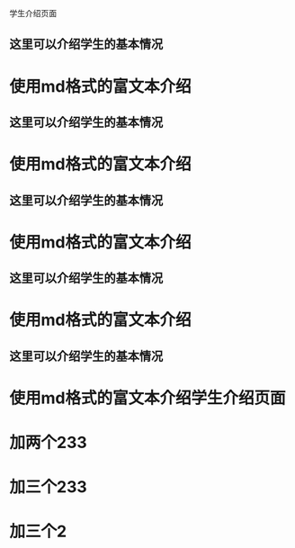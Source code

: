 学生介绍页面

## 这里可以介绍学生的基本情况
# 使用md格式的富文本介绍
## 这里可以介绍学生的基本情况
# 使用md格式的富文本介绍
## 这里可以介绍学生的基本情况
# 使用md格式的富文本介绍
## 这里可以介绍学生的基本情况
# 使用md格式的富文本介绍
## 这里可以介绍学生的基本情况
# 使用md格式的富文本介绍学生介绍页面


# 加两个233
# 加三个233
# 加三个2